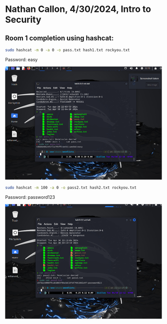 # Nathan Callon, 4/30/2024, Intro to Security

## Room 1 completion using hashcat:

```sh
sudo hashcat -m 0 -a 0 -o pass.txt hash1.txt rockyou.txt
```

Password: easy

![hashcat 1](image.png)

```sh
sudo hashcat -m 100 -a 0 -o pass2.txt hash2.txt rockyou.txt
```

Password: password123

![hashcat 2](image-1.png)
